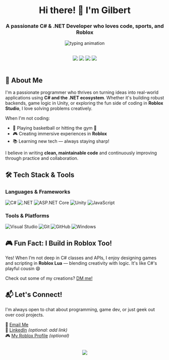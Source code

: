 <h1 align="center">Hi there! 👋 I'm Gilbert</h1>
<h3 align="center">A passionate <b>C# & .NET Developer</b> who loves code, sports, and Roblox</h3>

<p align="center">
  <img src="https://readme-typing-svg.herokuapp.com ?font=Fira+Code&size=20&color=6BCB77&center=true&vCenter=true&width=600&lines=I+love+C%23+and+.NET;Building+clean+and+efficient+code;Turning+ideas+into+software;Always+learning+something+new" alt="typing animation" />
</p>

<br/>

<div align="center">
  <img src="https://img.shields.io/badge/C%23-239120?style=for-the-badge&logo=c-sharp&logoColor=white" />
  <img src=" https://img.shields.io/badge/.NET-5C2D91?style=for-the-badge&logo=.net&logoColor=white" />
  <img src=" https://img.shields.io/badge/Visual_Studio-5C2D91?style=for-the-badge&logo=visual-studio&logoColor=white" />
  <img src=" https://img.shields.io/badge/Unity-100000?style=for-the-badge&logo=unity&logoColor=white" />
</div>

<br/>

## 🧠 About Me

I'm a passionate programmer who thrives on turning ideas into real-world applications using **C# and the .NET ecosystem**. Whether it's building robust backends, game logic in Unity, or exploring the fun side of coding in **Roblox Studio**, I love solving problems creatively.

When I'm not coding:
- 🏀 Playing basketball or hitting the gym 💪
- 🎮 Creating immersive experiences in **Roblox**
- 📚 Learning new tech — always staying sharp!

I believe in writing **clean, maintainable code** and continuously improving through practice and collaboration.

## 🛠️ Tech Stack & Tools

### Languages & Frameworks
![C#]( https://img.shields.io/badge/C%23-239120?style=flat&logo=c-sharp&logoColor=white)
![.NET]( https://img.shields.io/badge/.NET-5C2D91?style=flat&logo=.net&logoColor=white)
![ASP.NET Core]( https://img.shields.io/badge/ASP.NET_Core-512BD4?style=flat&logo=dotnet&logoColor=white)
![Unity]( https://img.shields.io/badge/Unity-100000?style=flat&logo=unity&logoColor=white)
![JavaScript]( https://img.shields.io/badge/JavaScript-F7DF1E?style=flat&logo=javascript&logoColor=black)

### Tools & Platforms
![Visual Studio]( https://img.shields.io/badge/Visual_Studio-5C2D91?style=flat&logo=visual-studio&logoColor=white)
![Git]( https://img.shields.io/badge/Git-F05032?style=flat&logo=git&logoColor=white)
![GitHub]( https://img.shields.io/badge/GitHub-181717?style=flat&logo=github&logoColor=white)
![Windows]( https://img.shields.io/badge/Windows-0078D6?style=flat&logo=windows&logoColor=white)

## 🎮 Fun Fact: I Build in Roblox Too!
Yes! When I’m not deep in C# classes and APIs, I enjoy designing games and scripting in **Roblox Lua** — blending creativity with logic. It's like C#'s playful cousin 😄

Check out some of my creations? [DM me!](mailto:ngandugilbert18@gmail.com)

## 📬 Let's Connect!

I'm always open to chat about programming, game dev, or just geek out over cool projects.

📧 <a href="mailto:ngandugilbert18@gmail.com">Email Me</a>  
🔗 <a href=" https://linkedin.com/in/yourprofile " target="_blank">LinkedIn</a> *(optional: add link)*  
🎮 <a href="https://www.roblox.com/users/yourid/profile " target="_blank">My Roblox Profile</a> *(optional)*

<br/>

<div align="center">
  <img src="https://capsule-render.vercel.app/api?type=waving&color=gradient&height=100&section=footer" />
</div>

<!---
ngandugilbert/ngandugilbert is a ✨ special ✨ repository because its `README.md` (this file) appears on your GitHub profile.
You can click the Preview link to take a look at your changes.
--->
